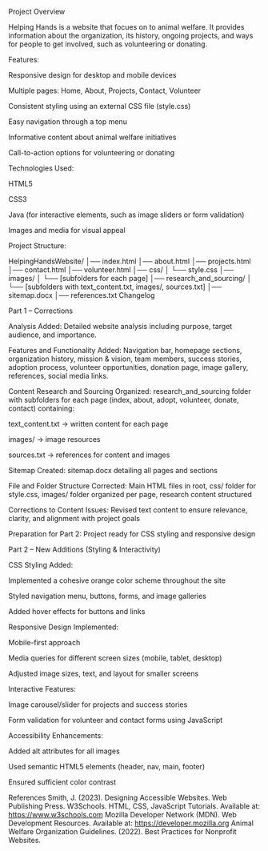 Project Overview

Helping Hands is a website that focues on to animal welfare. It provides information about the organization, its history, ongoing projects, and ways for people to get involved, such as volunteering or donating.

Features:

Responsive design for desktop and mobile devices

Multiple pages: Home, About, Projects, Contact, Volunteer

Consistent styling using an external CSS file (style.css)

Easy navigation through a top menu

Informative content about animal welfare initiatives

Call-to-action options for volunteering or donating

Technologies Used:

HTML5

CSS3

Java (for interactive elements, such as image sliders or form validation)

Images and media for visual appeal

Project Structure:

HelpingHandsWebsite/
│── index.html
│── about.html
│── projects.html
│── contact.html
│── volunteer.html
│── css/
│     └── style.css
│── images/
│     └── [subfolders for each page]
│── research_and_sourcing/
│     └── [subfolders with text_content.txt, images/, sources.txt]
│── sitemap.docx
│── references.txt
Changelog

Part 1 – Corrections

Analysis Added: Detailed website analysis including purpose, target audience, and importance.

Features and Functionality Added: Navigation bar, homepage sections, organization history, mission & vision, team members, success stories, adoption process, volunteer opportunities,
donation page, image gallery, references, social media links.

Content Research and Sourcing Organized: research_and_sourcing folder with subfolders for each page (index, about, adopt, volunteer, donate, contact) containing:

text_content.txt → written content for each page

images/ → image resources

sources.txt → references for content and images

Sitemap Created: sitemap.docx detailing all pages and sections

File and Folder Structure Corrected: Main HTML files in root, css/ folder for style.css, images/ folder organized per page, research content structured

Corrections to Content Issues: Revised text content to ensure relevance, clarity, and alignment with project goals

Preparation for Part 2: Project ready for CSS styling and responsive design

Part 2 – New Additions (Styling & Interactivity)

CSS Styling Added:

Implemented a cohesive orange color scheme throughout the site

Styled navigation menu, buttons, forms, and image galleries

Added hover effects for buttons and links

Responsive Design Implemented:

Mobile-first approach

Media queries for different screen sizes (mobile, tablet, desktop)

Adjusted image sizes, text, and layout for smaller screens

Interactive Features:

Image carousel/slider for projects and success stories

Form validation for volunteer and contact forms using JavaScript

Accessibility Enhancements:

Added alt attributes for all images

Used semantic HTML5 elements  (header, nav, main, footer)

Ensured sufficient color contrast

References
Smith, J. (2023). Designing Accessible Websites. Web Publishing Press.
W3Schools. HTML, CSS, JavaScript Tutorials. Available at: https://www.w3schools.com
Mozilla Developer Network (MDN). Web Development Resources. Available at: https://developer.mozilla.org
Animal Welfare Organization Guidelines. (2022). Best Practices for Nonprofit Websites.



